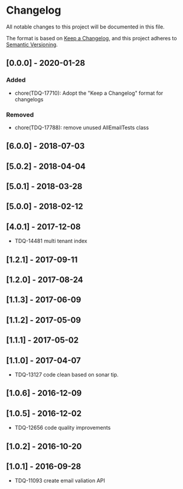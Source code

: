 # Changelog
All notable changes to this project will be documented in this file.

The format is based on [Keep a Changelog](https://keepachangelog.com/en/1.0.0/),
and this project adheres to [Semantic Versioning](https://semver.org/spec/v2.0.0.html).

## [0.0.0] - 2020-01-28
### Added
- chore(TDQ-17710): Adopt the "Keep a Changelog" format for changelogs
### Removed
- chore(TDQ-17788): remove unused AllEmailTests class

## [6.0.0] - 2018-07-03
## [5.0.2] - 2018-04-04
## [5.0.1] - 2018-03-28
## [5.0.0] - 2018-02-12

## [4.0.1] - 2017-12-08
- TDQ-14481 multi tenant index

## [1.2.1] - 2017-09-11
## [1.2.0] - 2017-08-24
## [1.1.3] - 2017-06-09
## [1.1.2] - 2017-05-09
## [1.1.1] - 2017-05-02

## [1.1.0] - 2017-04-07
- TDQ-13127 code clean based on sonar tip.

## [1.0.6] - 2016-12-09

## [1.0.5] - 2016-12-02
- TDQ-12656 code quality improvements

## [1.0.2] - 2016-10-20

## [1.0.1] - 2016-09-28
- TDQ-11093 create email valiation API
    
